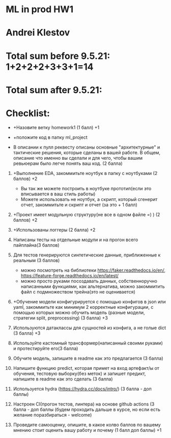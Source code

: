# ML in prod HW1
# Andrei Klestov

# Total sum before 9.5.21: 1+2+2+2+3+3+1=14
# Total sum after 9.5.21: 
# Checklist:
* +Назовите ветку homework1 (1 балл) +1 

* +положите код в папку ml_project

* В описании к пулл реквесту описаны основные "архитектурные" и тактические решения, которые сделаны в вашей работе. В общем, описание что именно вы сделали и для чего, чтобы вашим ревьюерам было легче понять ваш код. (2 балла)

1. +Выполнение EDA, закоммитьте ноутбук в папку с ноутбуками (2 баллов) +2
    * Вы так же можете построить в ноутбуке прототип(если это вписывается в ваш стиль работы)
    * Можете использовать не ноутбук, а скрипт, который сгенерит отчет, закоммитьте и скрипт и отчет (за это + 1 балл)

2. +Проект имеет модульную структуру(не все в одном файле =) ) (2 баллов) +2

3. +Использованы логгеры (2 балла) +2

4. Написаны тесты на отдельные модули и на прогон всего пайплайна(3 баллов)

5. Для тестов генерируются синтетические данные, приближенные к реальным (3 баллов)
    * можно посмотреть на библиотеки https://faker.readthedocs.io/en/, https://feature-forge.readthedocs.io/en/latest/
    * можно просто руками посоздавать данных, собственноручно написанными функциями,
как альтернатива, можно закоммитить файл с подмножеством трейна(это не оценивается) 

6. +Обучение модели конфигурируется с помощью конфигов в json или yaml, закоммитьте как минимум 2 корректные конфигурации, с помощью которых можно обучить модель (разные модели, стратегии split, preprocessing) (3 балла) +3

7. Используются датаклассы для сущностей из конфига, а не голые dict (3 балла) +3

8. Используйте кастомный трансформер(написанный своими руками) и протестируйте его(3 балла)

9. Обучите модель, запишите в readme как это предлагается (3 балла)

10. Напишите функцию predict, которая примет на вход артефакт/ы от обучения, тестовую выборку(без меток) и запишет предикт, напишите в readme как это сделать (3 балла)  

11. Используется hydra  (https://hydra.cc/docs/intro/) (3 балла - доп баллы)

12. Настроен CI(прогон тестов, линтера) на основе github actions  (3 балла - доп баллы (будем проходить дальше в курсе, но если есть желание поразбираться - welcome)

13. Проведите самооценку, опишите, в какое колво баллов по вашему мнению стоит оценить вашу работу и почему (1 балл доп баллы) +1